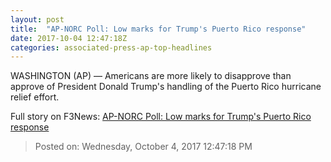 ```yaml
---
layout: post
title:  "AP-NORC Poll: Low marks for Trump's Puerto Rico response"
date: 2017-10-04 12:47:18Z
categories: associated-press-ap-top-headlines
---
```


WASHINGTON (AP) — Americans are more likely to disapprove than approve of President Donald Trump's handling of the Puerto Rico hurricane relief effort.


Full story on F3News: [AP-NORC Poll: Low marks for Trump's Puerto Rico response](http://www.f3nws.com/n/2ajzrC)

> Posted on: Wednesday, October 4, 2017 12:47:18 PM
